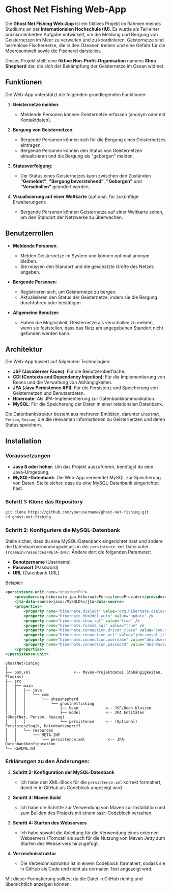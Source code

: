 # Ghost Net Fishing Web-App

Die **Ghost Net Fishing Web-App** ist ein fiktives Projekt im Rahmen meines Studiums an der **Internationalen Hochschule (IU)**. Es wurde als Teil einer praxisorientierten Aufgabe entwickelt, um die Meldung und Bergung von Geisternetzen im Meer zu verwalten und zu koordinieren. Geisternetze sind herrenlose Fischernetze, die in den Ozeanen treiben und eine Gefahr für die Meeresumwelt sowie die Fischerei darstellen.

Dieses Projekt stellt eine **fiktive Non-Profit-Organisation** namens **Shea Shepherd** dar, die sich der Bekämpfung der Geisternetze im Ozean widmet.

## Funktionen

Die Web-App unterstützt die folgenden grundlegenden Funktionen:

1. **Geisternetze melden**:  
   - Meldende Personen können Geisternetze erfassen (anonym oder mit Kontaktdaten).

2. **Bergung von Geisternetzen**:  
   - Bergende Personen können sich für die Bergung eines Geisternetzes eintragen.  
   - Bergende Personen können den Status von Geisternetzen aktualisieren und die Bergung als "geborgen" melden.

3. **Statusverfolgung**:  
   - Der Status eines Geisternetzes kann zwischen den Zuständen **"Gemeldet"**, **"Bergung bevorstehend"**, **"Geborgen"** und **"Verschollen"** geändert werden.

4. **Visualisierung auf einer Weltkarte** (optional, für zukünftige Erweiterungen):  
   - Bergende Personen können Geisternetze auf einer Weltkarte sehen, um den Standort der Netzwerke zu überwachen.

## Benutzerrollen

- **Meldende Personen**:  
  - Melden Geisternetze im System und können optional anonym bleiben.  
  - Sie müssen den Standort und die geschätzte Größe des Netzes angeben.

- **Bergende Personen**:  
  - Registrieren sich, um Geisternetze zu bergen.  
  - Aktualisieren den Status der Geisternetze, indem sie die Bergung durchführen oder bestätigen.

- **Allgemeine Benutzer**:  
  - Haben die Möglichkeit, Geisternetze als verschollen zu melden, wenn sie feststellen, dass das Netz am angegebenen Standort nicht gefunden werden kann.

## Architektur

Die Web-App basiert auf folgenden Technologien:

- **JSF (JavaServer Faces)**: Für die Benutzeroberfläche.
- **CDI (Contexts and Dependency Injection)**: Für die Implementierung von Beans und die Verwaltung von Abhängigkeiten.
- **JPA (Java Persistence API)**: Für die Persistenz und Speicherung von Geisternetzen und Benutzerdaten.
- **Hibernate**: Als JPA-Implementierung zur Datenbankkommunikation.
- **MySQL**: Für die Speicherung der Daten in einer relationalen Datenbank.

Die Datenbankstruktur besteht aus mehreren Entitäten, darunter `GhostNet`, `Person`, `Rescue`, die die relevanten Informationen zu Geisternetzen und deren Status speichern.

## Installation

### Voraussetzungen

- **Java 8 oder höher**: Um das Projekt auszuführen, benötigst du eine Java-Umgebung.
- **MySQL-Datenbank**: Die Web-App verwendet MySQL zur Speicherung von Daten. Stelle sicher, dass du eine MySQL-Datenbank eingerichtet hast.

### Schritt 1: Klone das Repository

```bash
git clone https://github.com/yourusername/ghost-net-fishing.git
cd ghost-net-fishing
```

### Schritt 2: Konfiguriere die MySQL-Datenbank

Stelle sicher, dass du eine MySQL-Datenbank eingerichtet hast und ändere die Datenbankverbindungsdetails in der `persistence.xml` Datei unter `src/main/resources/META-INF/`. Ändere dort die folgenden Parameter:

- **Benutzername** (Username)
- **Passwort** (Password)
- **URL** (Datenbank-URL)

Beispiel:
```xml
<persistence-unit name="ghostNetPU">
    <provider>org.hibernate.jpa.HibernatePersistenceProvider</provider>
    <jta-data-source>java:/MySQLDS</jta-data-source>
    <properties>
        <property name="hibernate.dialect" value="org.hibernate.dialect.MySQLDialect" />
        <property name="hibernate.hbm2ddl.auto" value="update" />
        <property name="hibernate.show_sql" value="true" />
        <property name="hibernate.format_sql" value="true" />
        <property name="hibernate.connection.driver_class" value="com.mysql.cj.jdbc.Driver" />
        <property name="hibernate.connection.url" value="jdbc:mysql://localhost:3306/ghostnetfishing" />
        <property name="hibernate.connection.username" value="deinUsername" />
        <property name="hibernate.connection.password" value="deinPasswort" />
    </properties>
</persistence-unit>
```
```
GhostNetFishing
│
├── pom.xml                   <-- Maven-Projektdatei (Abhängigkeiten, Plugins)
├── src
│   ├── main
│   │   ├── java
│   │   │   └── com
│   │   │       └── sheashepherd
│   │   │           └── ghostnetfishing
│   │   │               ├── bean            <-- JSF/Bean Klassen
│   │   │               ├── model           <-- JPA Entitäten (GhostNet, Person, Rescue)
│   │   │               └── persistence     <-- (Optional) Persistenzlogik, Datenbankzugriff
│   │   └── resources
│   │       └── META-INF
│   │           └── persistence.xml          <-- JPA-Datenbankkonfiguration
└── README.md
```

### Erklärungen zu den Änderungen:

1. **Schritt 2: Konfiguration der MySQL-Datenbank**  
   - Ich habe den XML-Block für die `persistence.xml` korrekt formatiert, damit er in GitHub als Codeblock angezeigt wird.

2. **Schritt 3: Maven Build**  
   - Ich habe die Schritte zur Verwendung von Maven zur Installation und zum Builden des Projekts mit einem `bash`-Codeblock versehen.

3. **Schritt 4: Starten des Webservers**  
   - Ich habe sowohl die Anleitung für die Verwendung eines externen Webservers (Tomcat) als auch für die Nutzung von Maven Jetty zum Starten des Webservers hinzugefügt.

4. **Verzeichnisstruktur**  
   - Die Verzeichnisstruktur ist in einem Codeblock formatiert, sodass sie in GitHub als Code und nicht als normalen Text angezeigt wird.

Mit dieser Formatierung solltest du die Datei in GitHub richtig und übersichtlich anzeigen können.
